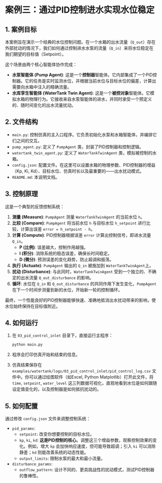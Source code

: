 # 案例三：通过PID控制进水实现水位稳定

## 1. 案例目标

本案例旨在演示一个经典的水位控制问题。在一个水箱的出水流量（`Q_out`）存在外部扰动的情况下，我们如何通过控制进水水泵的流量（`Q_in`）来将水位稳定在我们期望的目标值（Setpoint）。

这个场景由两个核心智能体协作完成：
- **水泵智能体 (Pump Agent)**: 这是一个**控制器**智能体。它内部集成了一个PID控制器。它的任务是实时监测水位，并根据当前水位与目标水位的偏差，计算出需要向水箱中注入的精确流量。
- **水库孪生智能体 (WaterTank Twin Agent)**: 这是一个**被控对象**智能体。它模拟水箱的物理行为。它接收来自水泵智能体的进水，并同时承受一个预定义的、随时间变化的出水流量扰动。

## 2. 文件结构

- `main.py`: 控制仿真的主入口程序。它负责初始化水泵和水箱智能体，并编排它们之间的交互。
- `pump_agent.py`: 定义了 `PumpAgent` 类，封装了PID控制器和控制逻辑。
- `watertank_twin_agent.py`: 定义了 `WaterTankTwinAgent` 类，模拟被控制的水箱。
- `config.json`: 配置文件。在这里可以设置水箱的物理参数、PID控制器的增益（Kp, Ki, Kd）、目标水位、仿真时长以及最重要的——出水扰动模式。
- `README.md`: 本说明文档。

## 3. 控制原理

这是一个典型的反馈控制系统：

1.  **测量 (Measure)**: `PumpAgent` 测量 `WaterTankTwinAgent` 的当前水位 `h`。
2.  **比较 (Compare)**: `PumpAgent` 将当前水位 `h` 与目标水位 `h_setpoint` 进行比较，计算出误差 `error = h_setpoint - h`。
3.  **计算 (Compute)**: PID控制器根据误差 `error` 计算出控制信号，即进水流量 `Q_in`。
    -   **P (比例)**: 误差越大，控制作用越强。
    -   **I (积分)**: 消除系统的稳态误差，确保长时间稳定。
    -   **D (微分)**: 预测误差的变化趋势，防止超调和振荡。
4.  **执行 (Actuate)**: `PumpAgent` 输出的 `Q_in` 被施加到 `WaterTankTwinAgent`上。
5.  **扰动 (Disturbance)**: 与此同时，`WaterTankTwinAgent` 受到一个独立的、不确定的出水流量 `Q_out_disturbance` 的影响。
6.  **循环**: 水位在 `Q_in` 和 `Q_out_disturbance` 的共同作用下发生变化，`PumpAgent` 在下一个时间步测量到新的水位，开始新一轮的控制循环。

最终，一个性能良好的PID控制器能够快速、准确地抵消出水扰动带来的影响，使水位始终保持在目标值附近。

## 4. 如何运行

1.  在 `03_pid_control_inlet` 目录下，直接运行主程序：

    ```bash
    python main.py
    ```

2.  程序会打印仿真开始和结束的信息。
3.  仿真结果保存在 `examples/watertank/logs/03_pid_control_inlet/pid_control_log.csv` 文件中。你可以通过绘图软件（如Excel, Python Matplotlib）打开此文件，将 `time`, `setpoint`, `water_level` 这三列数据可视化，直观地看到水位是如何跟随设定值变化的，以及控制器是如何抵抗扰动的。

## 5. 如何配置

通过修改 `config.json` 文件来调整控制系统：

- `pid_params`:
  - `setpoint`: 改变你想要控制的目标水位。
  - `kp`, `ki`, `kd`: **这是PID控制的核心**。调整这三个增益参数，观察控制效果的变化。例如，增大 `kp` 会加快响应速度，但可能导致超调；引入 `ki` 可以消除静差；`kd` 则能改善系统的动态性能。
  - `output_limits`: 限制水泵的最大和最小流量。
- `disturbance_params`:
  - `outflow_pattern`: 设计不同的、更具挑战性的扰动模式，测试PID控制器的鲁棒性。

